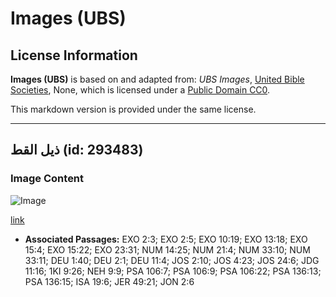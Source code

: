 # Images (UBS)

## License Information

**Images (UBS)** is based on and adapted from: _UBS Images_, [United Bible Societies](https://unitedbiblesocieties.org/), None, which is licensed under a [Public Domain CC0](https://creativecommons.org/public-domain/cc0/).

This markdown version is provided under the same license.



--------------------------------

## ذيل القط (id: 293483)

### Image Content

![Image](https://cdn.aquifer.bible/aquifer-content/resources/Media/WEB-0118_cattails.jpg)

[link](https://cdn.aquifer.bible/aquifer-content/resources/Media/WEB-0118_cattails.jpg)

* **Associated Passages:** EXO 2:3; EXO 2:5; EXO 10:19; EXO 13:18; EXO 15:4; EXO 15:22; EXO 23:31; NUM 14:25; NUM 21:4; NUM 33:10; NUM 33:11; DEU 1:40; DEU 2:1; DEU 11:4; JOS 2:10; JOS 4:23; JOS 24:6; JDG 11:16; 1KI 9:26; NEH 9:9; PSA 106:7; PSA 106:9; PSA 106:22; PSA 136:13; PSA 136:15; ISA 19:6; JER 49:21; JON 2:6

